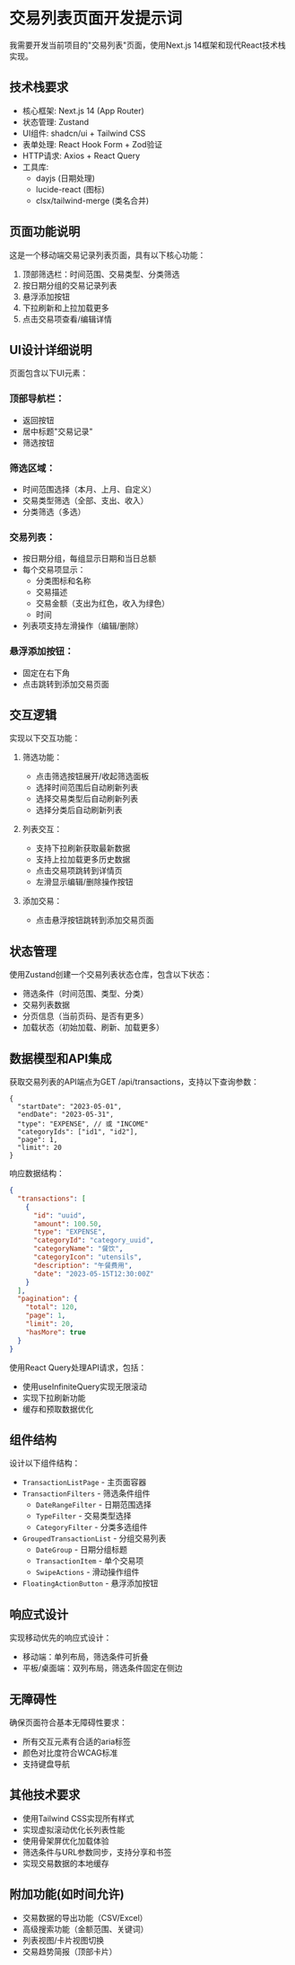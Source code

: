 # 交易列表页面开发提示词

我需要开发当前项目的"交易列表"页面，使用Next.js 14框架和现代React技术栈实现。

## 技术栈要求

- 核心框架: Next.js 14 (App Router)
- 状态管理: Zustand
- UI组件: shadcn/ui + Tailwind CSS
- 表单处理: React Hook Form + Zod验证
- HTTP请求: Axios + React Query
- 工具库:
  - dayjs (日期处理)
  - lucide-react (图标)
  - clsx/tailwind-merge (类名合并)

## 页面功能说明

这是一个移动端交易记录列表页面，具有以下核心功能：

1. 顶部筛选栏：时间范围、交易类型、分类筛选
2. 按日期分组的交易记录列表
3. 悬浮添加按钮
4. 下拉刷新和上拉加载更多
5. 点击交易项查看/编辑详情

## UI设计详细说明

页面包含以下UI元素：

### 顶部导航栏：
- 返回按钮
- 居中标题"交易记录"
- 筛选按钮

### 筛选区域：
- 时间范围选择（本月、上月、自定义）
- 交易类型筛选（全部、支出、收入）
- 分类筛选（多选）

### 交易列表：
- 按日期分组，每组显示日期和当日总额
- 每个交易项显示：
  - 分类图标和名称
  - 交易描述
  - 交易金额（支出为红色，收入为绿色）
  - 时间
- 列表项支持左滑操作（编辑/删除）

### 悬浮添加按钮：
- 固定在右下角
- 点击跳转到添加交易页面

## 交互逻辑

实现以下交互功能：

1. 筛选功能：
   - 点击筛选按钮展开/收起筛选面板
   - 选择时间范围后自动刷新列表
   - 选择交易类型后自动刷新列表
   - 选择分类后自动刷新列表

2. 列表交互：
   - 支持下拉刷新获取最新数据
   - 支持上拉加载更多历史数据
   - 点击交易项跳转到详情页
   - 左滑显示编辑/删除操作按钮

3. 添加交易：
   - 点击悬浮按钮跳转到添加交易页面

## 状态管理

使用Zustand创建一个交易列表状态仓库，包含以下状态：

- 筛选条件（时间范围、类型、分类）
- 交易列表数据
- 分页信息（当前页码、是否有更多）
- 加载状态（初始加载、刷新、加载更多）

## 数据模型和API集成

获取交易列表的API端点为GET /api/transactions，支持以下查询参数：

```
{
  "startDate": "2023-05-01",
  "endDate": "2023-05-31",
  "type": "EXPENSE", // 或 "INCOME"
  "categoryIds": ["id1", "id2"],
  "page": 1,
  "limit": 20
}
```

响应数据结构：

```json
{
  "transactions": [
    {
      "id": "uuid",
      "amount": 100.50,
      "type": "EXPENSE",
      "categoryId": "category_uuid",
      "categoryName": "餐饮",
      "categoryIcon": "utensils",
      "description": "午餐费用",
      "date": "2023-05-15T12:30:00Z"
    }
  ],
  "pagination": {
    "total": 120,
    "page": 1,
    "limit": 20,
    "hasMore": true
  }
}
```

使用React Query处理API请求，包括：
- 使用useInfiniteQuery实现无限滚动
- 实现下拉刷新功能
- 缓存和预取数据优化

## 组件结构

设计以下组件结构：

- `TransactionListPage` - 主页面容器
- `TransactionFilters` - 筛选条件组件
  - `DateRangeFilter` - 日期范围选择
  - `TypeFilter` - 交易类型选择
  - `CategoryFilter` - 分类多选组件
- `GroupedTransactionList` - 分组交易列表
  - `DateGroup` - 日期分组标题
  - `TransactionItem` - 单个交易项
  - `SwipeActions` - 滑动操作组件
- `FloatingActionButton` - 悬浮添加按钮

## 响应式设计

实现移动优先的响应式设计：

- 移动端：单列布局，筛选条件可折叠
- 平板/桌面端：双列布局，筛选条件固定在侧边

## 无障碍性

确保页面符合基本无障碍性要求：

- 所有交互元素有合适的aria标签
- 颜色对比度符合WCAG标准
- 支持键盘导航

## 其他技术要求

- 使用Tailwind CSS实现所有样式
- 实现虚拟滚动优化长列表性能
- 使用骨架屏优化加载体验
- 筛选条件与URL参数同步，支持分享和书签
- 实现交易数据的本地缓存

## 附加功能(如时间允许)

- 交易数据的导出功能（CSV/Excel）
- 高级搜索功能（金额范围、关键词）
- 列表视图/卡片视图切换
- 交易趋势简报（顶部卡片）
